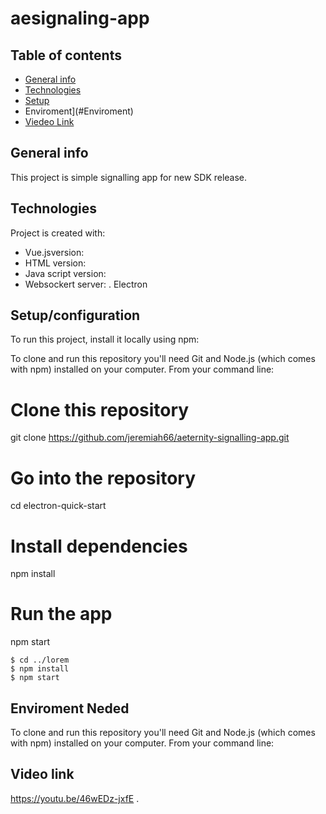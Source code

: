# aesignaling-app
## Table of contents
* [General info](#general-info)
* [Technologies](#technologies)
* [Setup](#setup)
* Enviroment](#Enviroment)
* [Viedeo Link](#https://youtu.be/46wEDz-jxfE)

## General info
This project is simple signalling app for new SDK release.
	
## Technologies
Project is created with:
* Vue.jsversion:
* HTML version: 
* Java script version:
* Websockert server:
. Electron

	
## Setup/configuration
To run this project, install it locally using npm:

To clone and run this repository you'll need Git and Node.js (which comes with npm) installed on your computer. From your command line:

# Clone this repository
git clone https://github.com/jeremiah66/aeternity-signalling-app.git
# Go into the repository
cd electron-quick-start
# Install dependencies
npm install
# Run the app
npm start
```
$ cd ../lorem
$ npm install
$ npm start
```
## Enviroment Neded
To clone and run this repository you'll need Git and Node.js (which comes with npm) installed on your computer. From your command line:

## Video link
https://youtu.be/46wEDz-jxfE
.
